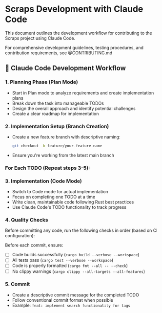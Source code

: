 # Scraps Development with Claude Code

This document outlines the development workflow for contributing to the Scraps project using Claude Code.

For comprehensive development guidelines, testing procedures, and contribution requirements, see @CONTRIBUTING.md 

## 🚀 Claude Code Development Workflow

### 1. Planning Phase (Plan Mode)
- Start in Plan mode to analyze requirements and create implementation plans
- Break down the task into manageable TODOs
- Design the overall approach and identify potential challenges
- Create a clear roadmap for implementation

### 2. Implementation Setup (Branch Creation)
- Create a new feature branch with descriptive naming:
  ```bash
  git checkout -b feature/your-feature-name
  ```
- Ensure you're working from the latest main branch

### For Each TODO (Repeat steps 3-5):

### 3. Implementation (Code Mode)
- Switch to Code mode for actual implementation
- Focus on completing one TODO at a time
- Write clean, maintainable code following Rust best practices
- Use Claude Code's TODO functionality to track progress

### 4. Quality Checks
Before committing any code, run the following checks in order (based on CI configuration):

Before each commit, ensure:
- [ ] Code builds successfully (`cargo build --verbose --workspace`)
- [ ] All tests pass (`cargo test --verbose --workspace`)
- [ ] Code is properly formatted (`cargo fmt --all -- --check`)
- [ ] No clippy warnings (`cargo clippy --all-targets --all-features`)

### 5. Commit
- Create a descriptive commit message for the completed TODO
- Follow conventional commit format when possible
- Example: `feat: implement search functionality for tags`